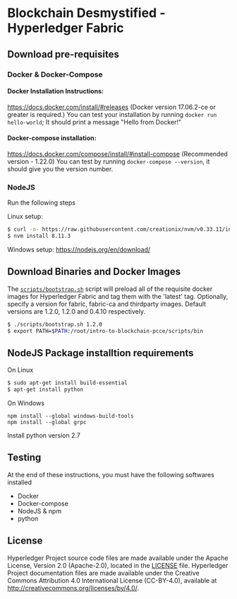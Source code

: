 # Blockchain Desmystified - Hyperledger Fabric

## Download pre-requisites

### Docker & Docker-Compose

#### Docker Installation Instructions: 
https://docs.docker.com/install/#releases (Docker version 17.06.2-ce or greater is required.)
You can test your installation by running `docker run hello-world`; It should print a message "Hello from Docker!"

#### Docker-compose installation: 
https://docs.docker.com/compose/install/#install-compose (Recommended version - 1.22.0)
You can test by running `docker-compose --version`, it should give you the version number. 

### NodeJS

Run the following steps 

Linux setup:
```bash
$ curl -o- https://raw.githubusercontent.com/creationix/nvm/v0.33.11/install.sh | bash
$ nvm install 8.11.3
```
Windows setup: https://nodejs.org/en/download/

## Download Binaries and Docker Images

The [`scripts/bootstrap.sh`](https://github.com/hyperledger/fabric-samples/blob/release-1.2/scripts/bootstrap.sh)
script will preload all of the requisite docker
images for Hyperledger Fabric and tag them with the 'latest' tag. Optionally,
specify a version for fabric, fabric-ca and thirdparty images. Default versions
are 1.2.0, 1.2.0 and 0.4.10 respectively.

```bash
$ ./scripts/bootstrap.sh 1.2.0
$ export PATH=$PATH:/root/intro-to-blockchain-pcce/scripts/bin
```
## NodeJS Package installtion requirements

On Linux

``` bash
$ sudo apt-get install build-essential
$ apt-get install python
```

On Windows
```
npm install --global windows-build-tools
npm install --global grpc
```
Install python version 2.7

## Testing

At the end of these instructions, you must have the following softwares installed
* Docker
* Docker-compose
* NodeJS & npm
* python

## License <a name="license"></a>

Hyperledger Project source code files are made available under the Apache
License, Version 2.0 (Apache-2.0), located in the [LICENSE](LICENSE) file.
Hyperledger Project documentation files are made available under the Creative
Commons Attribution 4.0 International License (CC-BY-4.0), available at http://creativecommons.org/licenses/by/4.0/.
